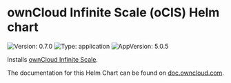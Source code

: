 
[comment]: # (DONT EDIT THIS FILE, it is autogenerated. Instead you need to edit README.md.gotmpl)

# ownCloud Infinite Scale (oCIS) Helm chart
![Version: 0.7.0](https://img.shields.io/badge/Version-0.7.0-informational?style=flat-square) ![Type: application](https://img.shields.io/badge/Type-application-informational?style=flat-square) ![AppVersion: 5.0.5](https://img.shields.io/badge/AppVersion-5.0.5-informational?style=flat-square)

Installs [ownCloud Infinite Scale](https://doc.owncloud.com/ocis/next/).

The documentation for this Helm Chart can be found on [doc.owncloud.com](https://doc.owncloud.com/ocis/next/deployment/container/orchestration/orchestration.html).
